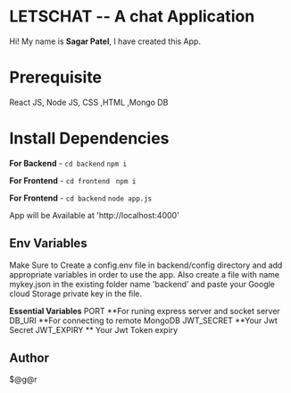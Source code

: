 # LETSCHAT -- A chat Application

Hi! My name is **Sagar Patel**, I have created this App.

# Prerequisite
React JS, Node JS, CSS ,HTML ,Mongo DB

# Install Dependencies

**For Backend** - `cd backend` `npm i`

**For Frontend** - `cd frontend` ` npm i`

**For Frontend** - `cd backend` `node app.js`

App will be Available at 'http://localhost:4000'

## Env Variables

Make Sure to Create a config.env file in backend/config directory and add appropriate variables in order to use the app.
Also create a file with name mykey.json in the existing folder name 'backend' and paste your Google cloud Storage private key in the file.

**Essential Variables**
PORT **For runing express server and socket server
DB_URI  **For connecting to remote MongoDB
JWT_SECRET **Your Jwt Secret
JWT_EXPIRY ** Your Jwt Token expiry

## Author
$@g@r
